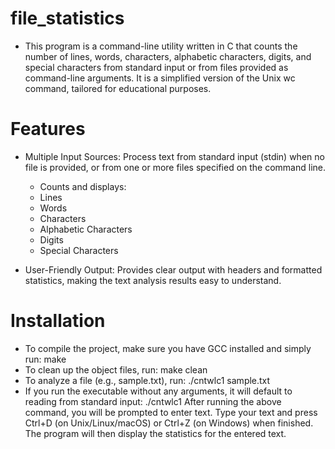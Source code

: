 # file_statistics
 
- This program is a command-line utility written in C that counts the number of lines, words, characters, alphabetic characters, digits,
  and special characters from standard input or from files provided as command-line arguments. It is a simplified version of the Unix wc command,
  tailored for educational purposes.




# Features

- Multiple Input Sources:
  Process text from standard input (stdin) when no file is provided,
  or from one or more files specified on the command line.

  - Counts and displays:
  - Lines
  - Words
  - Characters
  - Alphabetic Characters
  - Digits
  - Special Characters

 - User-Friendly Output:
   Provides clear output with headers and formatted statistics,
   making the text analysis results easy to understand.




# Installation

   - To compile the project, make sure you have GCC installed and simply run: make
   - To clean up the object files, run: make clean
   - To analyze a file (e.g., sample.txt), run: ./cntwlc1 sample.txt
   - If you run the executable without any arguments, it will default to reading from standard input: ./cntwlc1
     After running the above command, you will be prompted to enter text.
     Type your text and press Ctrl+D (on Unix/Linux/macOS) or Ctrl+Z (on Windows) when finished.
     The program will then display the statistics for the entered text.


 

 
